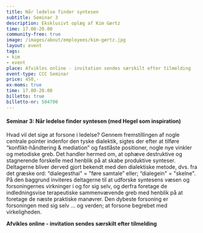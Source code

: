 ```yaml
---
title: Når ledelse finder syntesen
subtitle: Seminar 3
description: Eksklusivt oplæg af Kim Gørtz
time: 17.00-20.00
community-free: true
image: /images/about/employees/kim-gørtz.jpg
layout: event
tags:
- kim
- event
place: Afvikles online - invitation sendes særskilt efter tilmelding
event-type: CCC Seminar
price: 450,-
ex-moms: true
time: 17.00-20.00
billetto: true
billetto-nr: 504700
---
```

#### Seminar 3: Når ledelse finder syntesen (med Hegel som inspiration)

Hvad vil det sige at forsone i ledelse? Gennem fremstillingen af nogle centrale pointer indenfor den tyske dialektik, sigtes der efter at tilføre “konflikt-håndtering & mediation” og fastlåste positioner, nogle nye vinkler og metodiske greb. Det handler hermed om, at ophæve destruktive og stagnerende forskelle med henblik på at skabe produktive synteser. Deltagerne bliver derved gjort bekendt med den dialektiske metode, dvs. fra det græske ord: “dialegesthai" = "føre samtale” eller; “dialegein" = "skelne". På den baggrund inviteres deltagerne til at udforske syntesens væsen og forsoningernes virkninger i og for sig selv, og derfra foretage de indledningsvise terapeutiske sammenvævende greb med henblik på at foretage de næste praktiske manøvrer. Den dybeste forsoning er forsoningen med sig selv … og verden; at forsone begrebet med virkeligheden.

**Afvikles online - invitation sendes særskilt efter tilmelding**